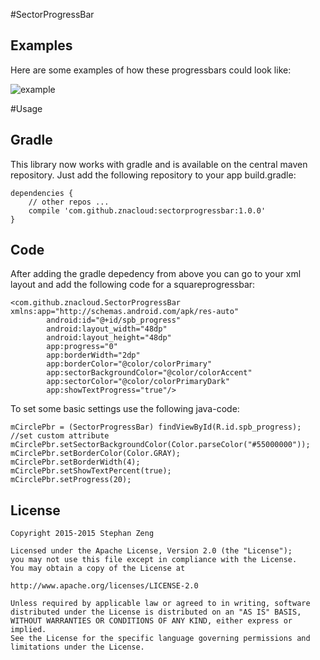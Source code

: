 #SectorProgressBar

Examples
-------

Here are some examples of how these progressbars could look like:

![example](http://e.hiphotos.baidu.com/image/pic/item/3b292df5e0fe9925f89a13b032a85edf8cb171bf.jpg)

#Usage

Gradle
-------

This library now works with gradle and is available on the central maven repository. Just add the following repository to your app build.gradle:

    dependencies {
        // other repos ...
        compile 'com.github.znacloud:sectorprogressbar:1.0.0'
    }

Code
-------

After adding the gradle depedency from above you can go to your xml layout and add the following code for a squareprogressbar:

    <com.github.znacloud.SectorProgressBar xmlns:app="http://schemas.android.com/apk/res-auto"
            android:id="@+id/spb_progress"
            android:layout_width="48dp"
            android:layout_height="48dp"
            app:progress="0"
            app:borderWidth="2dp"
            app:borderColor="@color/colorPrimary"
            app:sectorBackgroundColor="@color/colorAccent"
            app:sectorColor="@color/colorPrimaryDark"
            app:showTextProgress="true"/>
    
To set some basic settings use the following java-code:

    mCirclePbr = (SectorProgressBar) findViewById(R.id.spb_progress);
    //set custom attribute
    mCirclePbr.setSectorBackgroundColor(Color.parseColor("#55000000"));
    mCirclePbr.setBorderColor(Color.GRAY);
    mCirclePbr.setBorderWidth(4);
    mCirclePbr.setShowTextPercent(true);
    mCirclePbr.setProgress(20);
    
License
-------

    Copyright 2015-2015 Stephan Zeng
    
    Licensed under the Apache License, Version 2.0 (the "License");
    you may not use this file except in compliance with the License.
    You may obtain a copy of the License at
    
    http://www.apache.org/licenses/LICENSE-2.0
    
    Unless required by applicable law or agreed to in writing, software
    distributed under the License is distributed on an "AS IS" BASIS,
    WITHOUT WARRANTIES OR CONDITIONS OF ANY KIND, either express or implied.
    See the License for the specific language governing permissions and
    limitations under the License.
    

    
    
